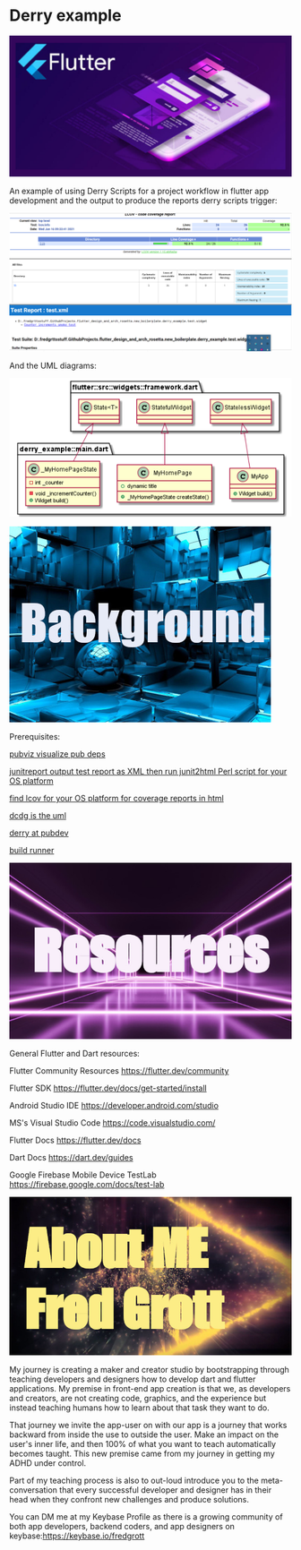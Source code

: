 # Derry example

![header](./media/flutter-header-template.jpg)

An example of using Derry Scripts for a project workflow in flutter app development and the output to produce the reports derry scripts trigger:

![reports](./media/derry-example-reports-output.png)

And the UML diagrams:

![uml](./media/diagrams.png)

![background](./media/background-header.jpg)

Prerequisites:

[pubviz visualize pub deps](https://pub.dev/packages/dcdg)

[junitreport output test report as XML then run junit2html Perl script for your OS platform](https://pub.dev/packages/junitreport)

[find lcov for your OS platform for coverage reports in html](http://ltp.sourceforge.net/coverage/lcov.php)

[dcdg is the uml](https://pub.dev/packages/dcdg)

[derry at pubdev](https://pub.dev/packages/derry)

[build runner](https://pub.dev/packages/build_runner)

![resources](./media/resources-header.jpg)

General Flutter and Dart resources:

Flutter Community Resources <https://flutter.dev/community>

Flutter SDK <https://flutter.dev/docs/get-started/install>

Android Studio IDE <https://developer.android.com/studio>

MS's Visual Studio Code <https://code.visualstudio.com/>

Flutter Docs <https://flutter.dev/docs>

Dart Docs <https://dart.dev/guides>

Google Firebase Mobile Device TestLab <https://firebase.google.com/docs/test-lab>

![about me](./media/about-me-header.jpg)

My journey is creating a maker and creator studio by bootstrapping through teaching developers and designers how to develop dart and flutter applications. My premise in front-end app creation is that we, as developers and creators, are not creating code, graphics, and the experience but instead teaching humans how to learn about that task they want to do.

That journey we invite the app-user on with our app is a journey that works backward from inside the use to outside the user. Make an impact on the user's inner life, and then 100% of what you want to teach automatically becomes taught. This new premise came from my journey in getting my ADHD under control.

Part of my teaching process is also to out-loud introduce you to the meta-conversation that every successful developer and designer has in their head when they confront new challenges and produce solutions.

You can DM me at my Keybase Profile as there is a growing community of both app developers, backend coders, and app designers on keybase:<https://keybase.io/fredgrott>
